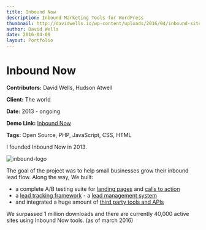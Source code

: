 ```yaml
---
title: Inbound Now
description: Inbound Marketing Tools for WordPress
thumbnail: http://davidwells.io/wp-content/uploads/2016/04/inbound-site.jpg
author: David Wells
date: 2016-04-09
layout: Portfolio
---
```


# Inbound Now

**Contributors:** David Wells, Hudson Atwell

**Client:** The world

**Date:** 2013 - ongoing

**Demo Link:** [Inbound Now](https://www.inboundnow.com/)

**Tags:** Open Source, PHP, JavaScript, CSS, HTML

I founded Inbound Now in 2013\.

![inbound-logo](http://davidwells.io/wp-content/uploads/2016/04/inbound-logo-1-300x37.png)

The goal of the project was to help small businesses grow their inbound lead flow. Along the way, We built:

- a complete A/B testing suite for [landing pages](https://wordpress.org/plugins/landing-pages/) and [calls to action](https://wordpress.org/plugins/cta/)
- a [lead tracking framework](http://davidwells.io/portfolio/inbound-analytics/) - a [lead management system](https://wordpress.org/plugins/leads/)
- and integrated a huge amount of [third party tools and APIs](https://www.inboundnow.com/marketplace/)

We surpassed 1 million downloads and there are currently 40,000 active sites using Inbound Now tools. (as of march 2016)
